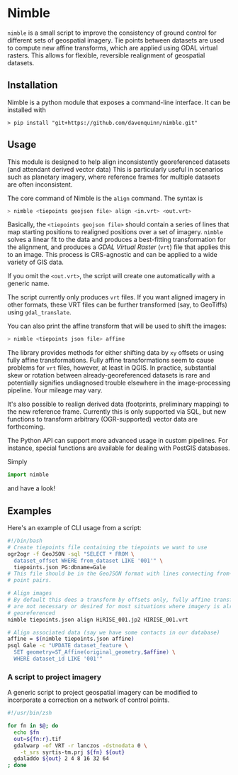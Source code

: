# Nimble

`nimble` is a small script to improve the consistency
of ground control for different sets of geospatial imagery.
Tie points between datasets are used to compute new affine
transforms, which are applied using GDAL virtual rasters.
This allows for flexible, reversible realignment of geospatial datasets.

## Installation

Nimble is a python module that exposes a command-line interface. It can
be installed with
```
> pip install "git+https://github.com/davenquinn/nimble.git"
```

## Usage

This module is designed to help align inconsistently georeferenced datasets
(and attendant derived vector data)
This is particularly useful in scenarios such as planetary imagery, where
reference frames for multiple datasets are often inconsistent.

The core command of Nimble is the `align` command. The syntax is
```sh
> nimble <tiepoints geojson file> align <in.vrt> <out.vrt>
```

Basically, the `<tiepoints geojson file>` should contain a series of lines that map
starting positions to realigned positions over a set of imagery.
`nimble` solves a linear fit to the data and produces a best-fitting transformation
for the alignment, and produces a *GDAL Virtual Raster* (`vrt`) file that applies this
to an image.
This process is CRS-agnostic and can be applied to a wide variety of GIS data.

If you omit the `<out.vrt>`, the script will create one automatically with
a generic name.

The script currently only produces `vrt` files. If you want aligned imagery
in other formats, these VRT files can be further transformed (say, to GeoTiffs)
using `gdal_translate`.

You can also print the affine transform that will be used to
shift the images:
```sh
> nimble <tiepoints json file> affine
```

The library provides methods for either shifting data by `xy`
offsets or using fully affine transformations. Fully affine
transformations seem to cause problems for `vrt` files,
however, at least in QGIS. In practice, substantial skew or
rotation between already-georeferenced datasets is rare and
potentially signifies undiagnosed trouble elsewhere
in the image-processing pipeline.
Your mileage may vary.

It's also possible to realign derived data (footprints,
preliminary mapping) to the new reference frame. Currently
this is only supported via SQL, but new functions to transform
arbitrary (OGR-supported) vector data are forthcoming.

The Python API can support more advanced usage in custom pipelines.
For instance, special functions are available for dealing
with PostGIS databases.

Simply
```python
import nimble
```
and have a look!

## Examples

Here's an example of CLI usage from a script:

```sh
#!/bin/bash
# Create tiepoints file containing the tiepoints we want to use
ogr2ogr -f GeoJSON -sql "SELECT * FROM \
  dataset_offset WHERE from_dataset LIKE '001'" \
  tiepoints.json PG:dbname=Gale
# This file should be in the GeoJSON format with lines connecting from-to
# point pairs.

# Align images
# By default this does a transform by offsets only, fully affine transforms
# are not necessary or desired for most situations where imagery is already
# georeferenced
nimble tiepoints.json align HiRISE_001.jp2 HIRISE_001.vrt

# Align associated data (say we have some contacts in our database)
affine = $(nimble tiepoints.json affine)
psql Gale -c "UPDATE dataset_feature \
  SET geometry=ST_Affine(original_geometry,$affine) \
  WHERE dataset_id LIKE '001'"
```

### A script to project imagery

A generic script to project geospatial imagery
can be modified to incorporate a correction
on a network of control points.

```zsh
#!/usr/bin/zsh

for fn in $@; do
  echo $fn
  out=${fn:r}.tif
  gdalwarp -of VRT -r lanczos -dstnodata 0 \
    -t_srs syrtis-tm.prj ${fn} ${out}
  gdaladdo ${out} 2 4 8 16 32 64
; done
```


